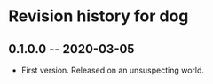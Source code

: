 # Revision history for dog

## 0.1.0.0 -- 2020-03-05

* First version. Released on an unsuspecting world.
